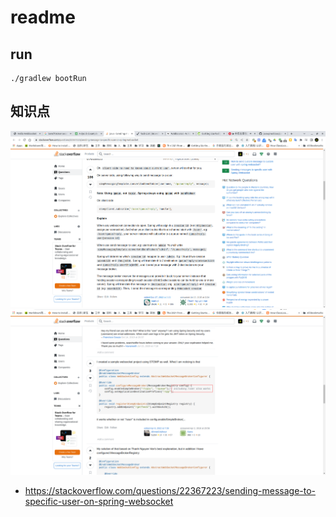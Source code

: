 # readme
## run
```shell
./gradlew bootRun
```
## 知识点
![image1.png](asserts%2Fimage1.png)
![image2.png](asserts%2Fimage2.png)
* https://stackoverflow.com/questions/22367223/sending-message-to-specific-user-on-spring-websocket